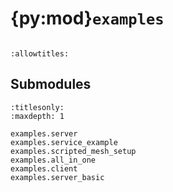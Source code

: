 # {py:mod}`examples`

```{py:module} examples
```

```{autodoc2-docstring} examples
:allowtitles:
```

## Submodules

```{toctree}
:titlesonly:
:maxdepth: 1

examples.server
examples.service_example
examples.scripted_mesh_setup
examples.all_in_one
examples.client
examples.server_basic
```
